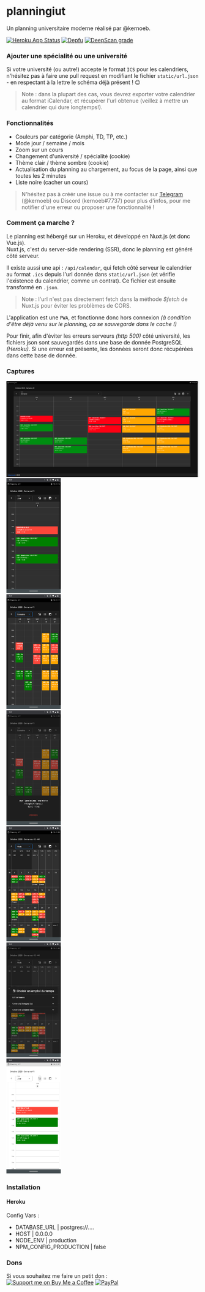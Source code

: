 # planningiut

Un planning universitaire moderne réalisé par @kernoeb.  

[![Heroku App Status](https://heroku-shields.herokuapp.com/planningiut)](https://planningiut.herokuapp.com)
[![Depfu](https://badges.depfu.com/badges/01919e6a50135b1fa0c82c303dd44fec/status.svg)](https://depfu.com)
[![DeepScan grade](https://deepscan.io/api/teams/12018/projects/14979/branches/290903/badge/grade.svg)](https://deepscan.io/dashboard#view=project&tid=12018&pid=14979&bid=290903)

### Ajouter une spécialité ou une université

Si votre université (ou autre!) accepte le format `ICS` pour les calendriers, n'hésitez pas à faire une pull request en modifiant le fichier `static/url.json` - en respectant à la lettre le schéma déjà présent ! :wink:

> Note : dans la plupart des cas, vous devrez exporter votre calendrier au format iCalendar, et récupérer l'url obtenue (veillez à mettre un calendrier qui dure longtemps!).

### Fonctionnalités

<!--- Mode hors connexion-->
- Couleurs par catégorie (Amphi, TD, TP, etc.)
- Mode jour / semaine / mois
- Zoom sur un cours
- Changement d'université / spécialité (cookie)
- Thème clair / thème sombre (cookie)
- Actualisation du planning au chargement, au focus de la page, ainsi que toutes les 2 minutes
- Liste noire (cacher un cours)

> N'hésitez pas à créér une issue ou à me contacter sur [Telegram](https://t.me/kernoeb) (@kernoeb) ou Discord (kernoeb#7737) pour plus d'infos, pour me notifier d'une erreur ou proposer une fonctionnalité !

### Comment ça marche ?

Le planning est hébergé sur un Heroku, et développé en Nuxt.js (et donc Vue.js).  
Nuxt.js, c'est du server-side rendering (SSR), donc le planning est généré côté serveur.

Il existe aussi une api : `/api/calendar`, qui fetch côté serveur le calendrier au format `.ics` depuis l'url donnée dans `static/url.json` (et vérifie l'existence du calendrier, comme un contrat).
Ce fichier est ensuite transformé en `.json`.

> Note : l'url n'est pas directement fetch dans la méthode *$fetch* de Nuxt.js pour éviter les problèmes de CORS.

L'application est une `PWA`, et fonctionne donc hors connexion *(à condition d'être déjà venu sur le planning, ça se sauvegarde dans le cache !)*

Pour finir, afin d'éviter les erreurs serveurs *(http 500)* côté université, les fichiers json sont sauvegardés dans une base de donnée PostgreSQL *(Heroku)*.
Si une erreur est présente, les données seront donc récupérées dans cette base de donnée.

### Captures

![desktop](img/desktop.png)  
<img src="img/phone1.png" height="300" />
<br>
<img src="img/phone2.png" height="300" />
<br>
<img src="img/phone3.png" height="300" />
<br>
<img src="img/phone4.png" height="300" />
<br>
<img src="img/phone5.png" height="300" />
<br>
<img src="img/phone6.png" height="300" />

### Installation

#### Heroku

Config Vars :
- DATABASE_URL | postgres://....
- HOST | 0.0.0.0
- NODE_ENV | production
- NPM_CONFIG_PRODUCTION | false

### Dons

Si vous souhaitez me faire un petit don :  
[![Support me on Buy Me a Coffee](https://img.shields.io/badge/Support%20me-☕-orange.svg?style=for-the-badge&label=Buy%20me%20a%20coffee)](https://www.buymeacoffee.com/kernoeb) [![PayPal](https://img.shields.io/badge/Donate-💵-yellow.svg?style=for-the-badge&label=PayPal)](https://www.paypal.com/kernoeb)
